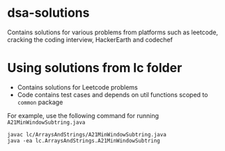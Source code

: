 # dsa-solutions

Contains solutions for various problems from platforms such as leetcode, cracking the coding interview, HackerEarth and codechef

# Using solutions from lc folder
- Contains solutions for Leetcode problems
- Code contains test cases and depends on util functions scoped to `common` package

For example, use the following command for running `A21MinWindowSubtring.java`

```
javac lc/ArraysAndStrings/A21MinWindowSubtring.java
java -ea lc.ArraysAndStrings.A21MinWindowSubtring
```
